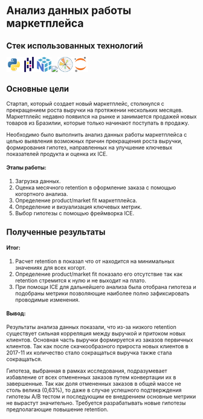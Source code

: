 # Анализ данных работы маркетплейса

## Cтек использованных технологий 

<img src="https://github.com/devicons/devicon/blob/master/icons/python/python-original.svg" height="40"/><img src="https://github.com/devicons/devicon/blob/master/icons/pandas/pandas-original.svg" height="40"/><img src="https://github.com/devicons/devicon/blob/master/icons/numpy/numpy-original.svg" height="40"/><img src="https://user-images.githubusercontent.com/315810/92161415-9e357100-edfe-11ea-917d-f9e33fd60741.png" height="40"/><img src="https://github.com/devicons/devicon/blob/master/icons/matplotlib/matplotlib-original.svg" height="40"/><img src="https://github.com/devicons/devicon/blob/master/icons/jupyter/jupyter-original.svg" height="40"/>

## Основные цели 

  Стартап, который создает новый маркетплейс, столкнулся с прекращением роста выручки на протяжении нескольких месяцев. Маркетплейс недавно появился на рынке и занимается продажей новых товаров из Бразилии, которые только начинают поступать в продажу. 
  
  Необходимо было выполнить анализ данных работы маркетплейса с целью выявления возможных причин прекращения роста выручки, формирования гипотез, направленных на улучшение ключевых показателей продукта и оценка их ICE. 
  
#### Этапы работы:
1. Загрузка данных.
2. Оценка месячного retention в оформление заказа с помощью когортного анализа.
3. Определение product/market fit маркетплейса.
4. Определение и визуализация ключевых метрик.
5. Выбор гипотезы с помощью фреймворка ICE.
## Полученные результаты

#### Итог:
1. Расчет retention в показал что от находится на минимальных значениях для всех когорт.
2. Определение product/market fit показало его отсутствие так как retention стремится к нулю и не выходит на плато.
3. При помощи ICE для дальнейшего анализа была отобрана гипотеза и подобраны метрики позволяющие наиболее полно зафиксировать проводимые изменения.
   
#### Вывод:
  Результаты анализа данных показали, что из-за низкого retention существует сильная корреляция между выручкой и притоком новых клиентов. Основная часть выручки формируется из заказов первичных клиентов. Так как после скачкообразного прироста новых клиентов в 2017-11 их количество стало сокращаться выручка также стала сокращаться.
  
 Гипотеза, выбранная в рамках исследования, подразумевает избавление от всех отмененных заказов путем конвертации их в завершенные. Так как доля отмененных заказов  в общей массе не столь велика (0,63%), то даже в случае успешного подтверждения гипотезы A/B тестом и последующим ее внедрением основные метрики не вырастут значительно. Требуется разрабатывать новые гипотезы предполагающие повышение retention.



